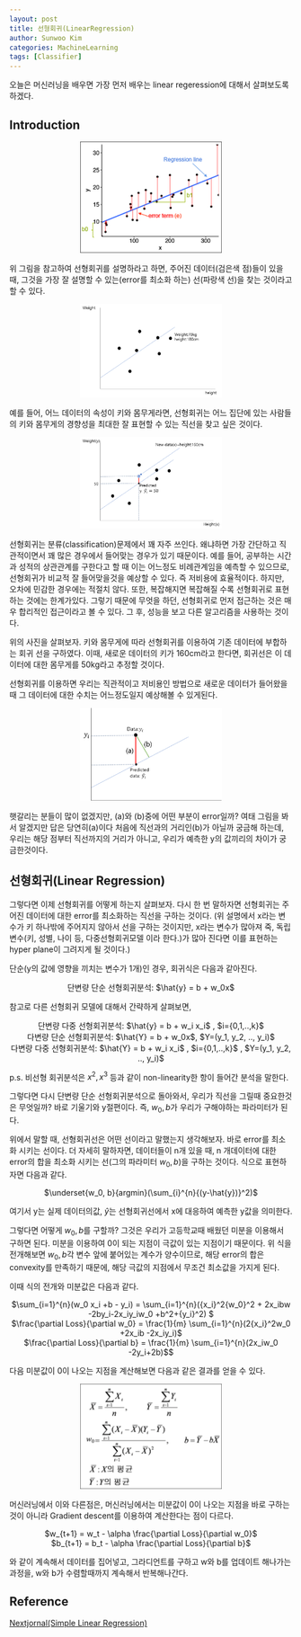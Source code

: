 ```yaml
---
layout: post
title: 선형회귀(LinearRegression)
author: Sunwoo Kim
categories: MachineLearning
tags: [Classifier]
---
```


오늘은 머신러닝을 배우면 가장 먼저 배우는 linear regeression에 대해서 살펴보도록 하겠다.

## Introduction

<center><img src="/public/img/LinearRegression/img01.png" width="50%"></center>

위 그림을 참고하여  선형회귀를 설명하라고 하면, 주어진 데이터(검은색 점)들이 있을 때, 그것을 가장 잘 설명할 수 있는(error를 최소화 하는) 선(파랑색 선)을 찾는 것이라고 할 수 있다.

<center><img src="/public/img/LinearRegression/img02.png" width="50%"></center>

예를 들어, 어느 데이터의 속성이 키와 몸무게라면, 선형회귀는 어느 집단에 있는 사람들의 키와 몸무게의 경향성을 최대한 잘 표현할 수 있는 직선을 찾고 싶은 것이다.

<center><img src="/public/img/LinearRegression/img03.png" width="50%"></center>

선형회귀는 분류(classification)문제에서 꽤 자주 쓰인다. 왜냐하면 가장 간단하고 직관적이면서 꽤 많은 경우에서 들어맞는 경우가 있기 때문이다. 예를 들어, 공부하는 시간과 성적의 상관관계를 구한다고 할 때 이는 어느정도 비례관계임을 예측할 수 있으므로, 선형회귀가 비교적 잘 들어맞을것을 예상할 수 있다. 즉 저비용에 효율적이다. 하지만, 오차에 민감한 경우에는 적절치 않다. 또한, 복잡해지면 복잡해질 수록 선형회귀로 표현하는 것에는 한계가있다. 그렇기 때문에 무엇을 하던, 선형회귀로 먼저 접근하는 것은 매우 합리적인 접근이라고 볼 수 있다. 그 후, 성능을 보고 다른 알고리즘을 사용하는 것이다.



위의 사진을 살펴보자. 키와 몸무게에 따라 선형회귀를 이용하여 기존 데이터에 부합하는 회귀 선을 구하였다. 이때, 새로운 데이터의 키가 160cm라고 한다면, 회귀선은 이 데이터에 대한 몸무게를 50kg라고 추정할 것이다.

선형회귀를 이용하면 우리는 직관적이고 저비용인 방법으로 새로운 데이터가 들어왔을 때 그 데이터에 대한 수치는 어느정도일지 예상해볼 수 있게된다.

<center><img src="/public/img/LinearRegression/img04.png" width="50%"></center>

햇갈리는 분들이 많이 없겠지만, (a)와 (b)중에 어떤 부분이 error일까? 여태 그림을 봐서 알겠지만 답은 당연히(a)이다 처음에 직선과의 거리인(b)가 아닐까 궁금해 하는데, 우리는 해당 점부터 직선까지의 거리가 아니고, 우리가 예측한 y의 값끼리의 차이가 궁금한것이다. 

## 선형회귀(Linear Regression)

그렇다면 이제 선형회귀를 어떻게 하는지 살펴보자. 다시 한 번 말하자면 선형회귀는 주어진 데이터에 대한 error를 최소화하는 직선을 구하는 것이다. (위 설명에서 x라는 변수가 키 하나밖에 주어지지 않아서 선을 구하는 것이지만, x라는 변수가 많아져 죽, 독립변수(키, 성별, 나이 등, 다중선형회귀모델 이라 한다.)가 많아 진다면 이를 표현하는 hyper plane이 그려지게 될 것이다.)

단순(y의 값에 영향을 끼치는 변수가 1개)인 경우, 회귀식은 다음과 같아진다.

<center> 단변량 단순 선형회귀분석: $\hat{y} = b + w_0x$</center>

참고로 다른 선형회귀 모델에 대해서 간략하게 살펴보면,

<center> 단변량 다중 선형회귀분석: $\hat{y} = b + w_i x_i$ , $i={0,1,..,k}$</center>

<center> 다변량 단순 선형회귀분석: $\hat{Y} = b + w_0x$, $Y=(y_1, y_2, .., y_i)$</center>

<center> 다변량 다중 선형회귀분석: $\hat{Y} = b + w_i x_i$ , $i={0,1,..,k}$ , $Y=(y_1, y_2, .., y_i)$</center>



p.s.  비선형 회귀분석은 $x^2, x^3$ 등과 같이 non-linearity한 항이 들어간 분석을 말한다.

그렇다면 다시 단변량 단순 선형회귀분석으로 돌아와서, 우리가 직선을 그릴때 중요한것은 무엇일까? 바로 기울기와 y절편이다. 즉, $w_0, b$가 우리가 구해야하는 파라미터가 된다.



위에서 말할 때, 선형회귀선은 어떤 선이라고 말했는지 생각해보자. 바로 error를 최소화 시키는 선이다. 더 자세히 말하자면, 데이터들이 n개 있을 때, n 개데이터에 대한 error의 합을 최소화 시키는 선(그의 파라미터 $w_0, b$)을 구하는 것이다. 식으로 표현하자면 다음과 같다.

<center>$\underset{w_0, b}{argmin}(\sum_{i}^{n}{(y-\hat{y})}^2)$</center>

여기서 y는 실제 데이터의값, $\hat{y}$는 선형회귀선에서 x에 대응하여 예측한 y값을 의미한다.

그렇다면 어떻게 $w_0, b$를 구할까? 그것은 우리가 고등학교때 배웠던 미분을 이용해서 구하면 된다. 미분을 이용하여 0이 되는 지점이 극값이 있는 지점이기 때문이다. 위 식을 전개해보면 $w_0, b$각 변수 앞에 붙어있는 계수가 양수이므로, 해당 error의 합은 convexity를 만족하기 때문에, 해당 극값의 지점에서 무조건 최소값을 가지게 된다.



이때 식의 전개와 미분값은 다음과 같다.

<center>$\sum_{i=1}^{n}(w_0 x_i +b - y_i) = \sum_{i=1}^{n}({x_i}^2{w_0}^2 + 2x_ibw -2by_i-2x_iy_iw_0 +b^2+{y_i}^2) $</center>

<center>$\frac{\partial Loss}{\partial w_0} = \frac{1}{m} \sum_{i=1}^{n}(2{x_i}^2w_0 +2x_ib -2x_iy_i)$</center>

<center>$\frac{\partial Loss}{\partial b} = \frac{1}{m} \sum_{i=1}^{n}(2x_iw_0 -2y_i+2b)$$</center>



다음 미분값이 0이 나오는 지점을 계산해보면 다음과 같은 결과를 얻을 수 있다.

<center><img src="/public/img/LinearRegression/img05.png" width="50%"></center>

머신러닝에서 이와 다른점은, 머신러닝에서는 미분값이 0이 나오는 지점을 바로 구하는 것이 아니라 Gradient descent를 이용하여 계산한다는 점이 다르다. 

<center>$w_{t+1} = w_t - \alpha \frac{\partial Loss}{\partial w_0}$</center>

<center>$b_{t+1} = b_t - \alpha \frac{\partial Loss}{\partial b}$</center>

와 같이 계속해서 데이터를 집어넣고, 그라디언트를 구하고 w와 b를 업데이트 해나가는 과정을, w와 b가 수렴할때까지 계속해서 반복해나간다.

## Reference

[Nextjornal(Simple Linear Regression)](https://nextjournal.com/intelrefinery/simple-linear-regression)





 